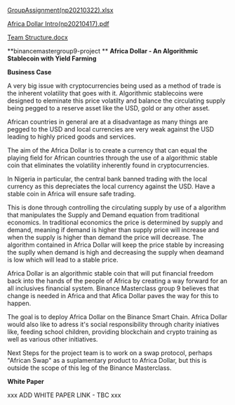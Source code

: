 [GroupAssignment(np20210322).xlsx](https://github.com/Brieke1987/binancemastergroup9-project/files/6278609/GroupAssignment.np20210322.xlsx)

[Africa Dollar Intro(np20210417).pdf](https://github.com/Brieke1987/binancemastergroup9-project/files/6328829/Africa.Dollar.Intro.np20210417.pdf)

[Team Structure.docx](https://github.com/Brieke1987/binancemastergroup9-project/files/6328830/Team.Structure.docx)

**binancemastergroup9-project
**
**Africa Dollar - An Algorithmic Stablecoin with Yield Farming**

**Business Case**

A very big issue with cryptocurrencies being used as a method of trade is the inherent volatility that goes with it. Algorithmic stablecoins were designed to eleminate this price volatilty and balance the circulating supply being pegged to a reserve asset like the USD, gold or any other asset.

African countries in general are at a disadvantage as many things are pegged to the USD and local currencies are very weak against the USD leading to highly priced goods and services.

The aim of the Africa Dollar is to create a currency that can equal the playing field for African countries through the use of a algorithmic stable coin that eliminates the volatility inherently found in cryptocurrencies.

In Nigeria in particular, the central bank banned trading with the local currency as this depreciates the local currency against the USD. Have a stable coin in Africa will ensure safe trading.

This is done through controlling the circulating supply by use of a algorithm that manipulates the Supply and Demand equation from traditional economics. In traditional economics the price is determined by supply and demand, meaning if demand is higher than supply price will increase and when the supply is higher than demand the price will decrease. The algorithm contained in Africa Dollar will keep the price stable by increasing the suplly when demand is high and decreasing the supply when deamand is low which will lead to a stable price. 

Africa Dollar is an algorithmic stable coin that will put financial freedom back into the hands of the people of Africa by creating a way forward for an all inclusives financial system. Binance Masterclass group 9 believes that change is needed in Africa and that Afica Dollar paves the way for this to happen.

The goal is to deploy Africa Dollar on the Binance Smart Chain. Africa Dollar would also like to adress it's social responsibility through charity iniatives like, feeding school children, providing blockchain and crypto training as well as various other initiatives.

Next Steps for the project team is to work on a swap protocol, perhaps "African Swap" as a suplamentary product to Africa Dollar, but this is outside the scope of this leg of the Binance Masterclass.


**White Paper**

xxx ADD WHITE PAPER LINK - TBC xxx



